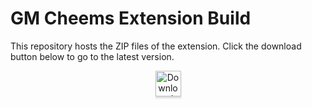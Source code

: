 # GM Cheems Extension Build


This repository hosts the ZIP files of the extension. Click the download button below to go to the latest version.


<div align="center" vertical-align="center">
   <a href="https://github.com/gmcheems-org/extension-build/releases/latest">
      <img
         alt="Download GM Cheems"
         src="https://img.shields.io/github/downloads/gmcheems-org/extension-build/total?color=%2331c754&label=Download For Chrome&logo=googlechrome&logoColor=%23ffffff"
         style="height: 41px !important;box-shadow: 0px 3px 2px 0px rgba(190, 190, 190, 0.5) !important;-webkit-box-shadow: 0px 3px 2px 0px rgba(190, 190, 190, 0.5) !important;"
      />
   </a>
</div>
